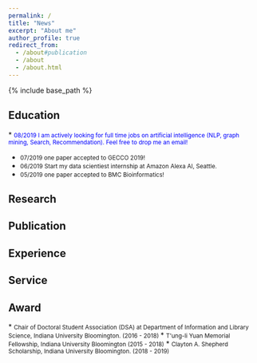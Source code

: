 ```yaml
---
permalink: /
title: "News"
excerpt: "About me"
author_profile: true
redirect_from: 
  - /about#publication
  - /about
  - /about.html
---
```


{% include base_path %}


<h2 id="education">Education</h2>  
* <small style="color:blue"> 08/2019 I am actively looking for full time jobs on artificial intelligence (NLP, graph mining, Search, Recommendation). Feel free to drop me an email!</small>

* <small> 07/2019 one paper accepted to GECCO 2019!</small> 
* <small> 06/2019 Start my data scientiest internship at Amazon Alexa AI, Seattle.</small> 
* <small> 05/2019 one paper accepted to BMC Bioinformatics!</small> 

<h2 id="research"> Research</h2>  


<h2 id="publication">Publication</h2> 

<h2 id="experience">Experience</h2>  

<h2 id="service"> Service</h2>  

<h2 id="award"> Award</h2>  
* <small>Chair of Doctoral Student Association (DSA) at Department of Information and Library Science, Indiana University Bloomington. (2016 - 2018) </small> 
* <small>T'ung-li Yuan Memorial Fellowship, Indiana University Bloomington (2015 - 2018)</small>
* <small>Clayton A. Shepherd Scholarship, Indiana University Bloomington. (2018 - 2019) </small>



















































